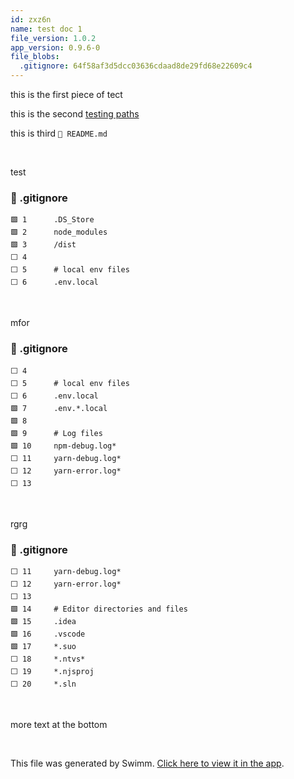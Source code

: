 ```yaml
---
id: zxz6n
name: test doc 1
file_version: 1.0.2
app_version: 0.9.6-0
file_blobs:
  .gitignore: 64f58af3d5dcc03636cdaad8de29fd68e22609c4
---
```


this is the first piece of tect

this is the second [testing paths](testing-paths.765nq.sw.md)

this is third `📄 README.md`




<br/>

test
<!-- NOTE-swimm-snippet: the lines below link your snippet to Swimm -->
### 📄 .gitignore
```gitignore
🟩 1      .DS_Store
🟩 2      node_modules
🟩 3      /dist
⬜ 4      
⬜ 5      # local env files
⬜ 6      .env.local
```

<br/>

mfor
<!-- NOTE-swimm-snippet: the lines below link your snippet to Swimm -->
### 📄 .gitignore
```gitignore
⬜ 4      
⬜ 5      # local env files
⬜ 6      .env.local
🟩 7      .env.*.local
🟩 8      
🟩 9      # Log files
🟩 10     npm-debug.log*
⬜ 11     yarn-debug.log*
⬜ 12     yarn-error.log*
⬜ 13     
```

<br/>

rgrg
<!-- NOTE-swimm-snippet: the lines below link your snippet to Swimm -->
### 📄 .gitignore
```gitignore
⬜ 11     yarn-debug.log*
⬜ 12     yarn-error.log*
⬜ 13     
🟩 14     # Editor directories and files
🟩 15     .idea
🟩 16     .vscode
🟩 17     *.suo
⬜ 18     *.ntvs*
⬜ 19     *.njsproj
⬜ 20     *.sln
```

<br/>

more text at the bottom

<br/>

This file was generated by Swimm. [Click here to view it in the app](http://localhost:5000/repos/Z2l0aHViJTNBJTNBc3ItZXh0ZW5zaW9uJTNBJTNBZG91ZWs=/docs/zxz6n).